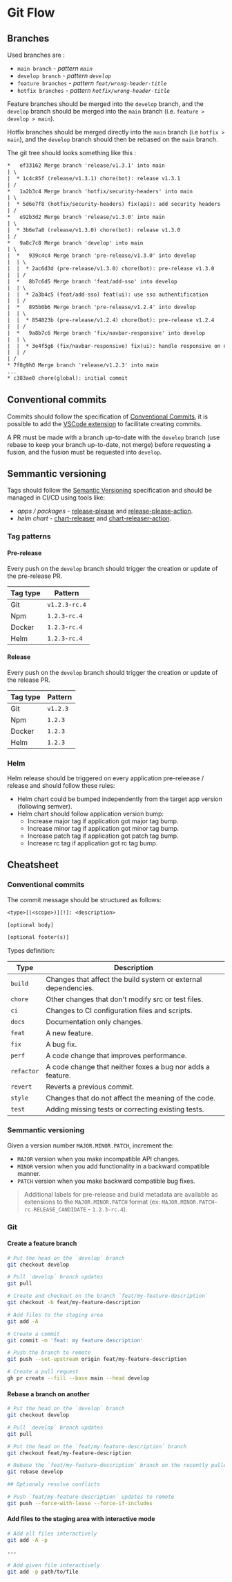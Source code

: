 # Git Flow

## Branches

Used branches are :
- `main branch` *- pattern `main`*
- `develop branch` *- pattern `develop`*
- `feature branches` *- pattern `feat/wrong-header-title`*
- `hotfix branches` *- pattern `hotfix/wrong-header-title`*

Feature branches should be merged into the `develop` branch, and the `develop` branch should be merged into the `main` branch (i.e. `feature > develop > main`).

Hotfix branches should be merged directly into the `main` branch (i.e `hotfix > main`), and the `develop` branch should then be rebased on the `main` branch.

The git tree should looks something like this :

```txt
*   ef33162 Merge branch 'release/v1.3.1' into main
| \
|  * 1c4c85f (release/v1.3.1) chore(bot): release v1.3.1
| /
*   1a2b3c4 Merge branch 'hotfix/security-headers' into main
| \
|  * 5d6e7f8 (hotfix/security-headers) fix(api): add security headers
| /
*   e92b3d2 Merge branch 'release/v1.3.0' into main
| \
|  * 3b6e7a8 (release/v1.3.0) chore(bot): release v1.3.0
| /
*   9a8c7c8 Merge branch 'develop' into main
| \
|  *   939c4c4 Merge branch 'pre-release/v1.3.0' into develop
|  | \
|  |  * 2ac6d3d (pre-release/v1.3.0) chore(bot): pre-release v1.3.0
|  | /
|  *   8b7c6d5 Merge branch 'feat/add-sso' into develop
|  | \
|  |  * 2a3b4c5 (feat/add-sso) feat(ui): use sso authentification
|  | /
|  *   895b0b6 Merge branch 'pre-release/v1.2.4' into develop
|  | \
|  |  * 854823b (pre-release/v1.2.4) chore(bot): pre-release v1.2.4
|  | /
|  *   9a8b7c6 Merge branch 'fix/navbar-responsive' into develop
|  | \
|  |  * 3e4f5g6 (fix/navbar-responsive) fix(ui): handle responsive on navbar
|  | /
| /
* 7f8g9h0 Merge branch 'release/v1.2.3' into main
...
* c383ae0 chore(global): initial commit
```

## Conventional commits

Commits should follow the specification of [Conventional Commits](https://www.conventionalcommits.org/en/v1.0.0/), it is possible to add the [VSCode extension](https://github.com/vivaxy/vscode-conventional-commits) to facilitate creating commits.

A PR must be made with a branch up-to-date with the `develop` branch (use rebase to keep your branch up-to-date, not merge) before requesting a fusion, and the fusion must be requested into `develop`.

## Semmantic versioning

Tags should follow the [Semantic Versioning](https://semver.org/) specification and should be managed in CI/CD using tools like:
- *apps / packages -* [release-please](https://github.com/googleapis/release-please) and [release-please-action](https://github.com/googleapis/release-please-action).
- *helm chart -* [chart-releaser](https://github.com/helm/chart-releaser) and [chart-releaser-action](https://github.com/helm/chart-releaser-action).

### Tag patterns

#### Pre-release

Every push on the `develop` branch should trigger the creation or update of the pre-release PR.

| Tag type | Pattern       |
| -------- | ------------- |
| Git      | `v1.2.3-rc.4` |
| Npm      | `1.2.3-rc.4`  |
| Docker   | `1.2.3-rc.4`  |
| Helm     | `1.2.3-rc.4`  |

#### Release 

Every push on the `develop` branch should trigger the creation or update of the release PR.

| Tag type | Pattern  |
| -------- | -------- |
| Git      | `v1.2.3` |
| Npm      | `1.2.3`  |
| Docker   | `1.2.3`  |
| Helm     | `1.2.3`  |

### Helm

Helm release should be triggered on every application pre-releease / release and should follow these rules:
- Helm chart could be bumped independently from the target app version (following semver).
- Helm chart should follow application version bump:
  - Increase major tag if application got major tag bump.
  - Increase minor tag if application got minor tag bump.
  - Increase patch tag if application got patch tag bump.
  - Increase rc tag if application got rc tag bump.

## Cheatsheet

### Conventional commits

The commit message should be structured as follows:

```txt
<type>[(<scope>)][!]: <description>

[optional body]

[optional footer(s)]
```

Types definition:

| Type       | Description                                                    |
| ---------- | -------------------------------------------------------------- |
| `build`    | Changes that affect the build system or external dependencies. |
| `chore`    | Other changes that don't modify src or test files.             |
| `ci`       | Changes to CI configuration files and scripts.                 |
| `docs`     | Documentation only changes.                                    |
| `feat`     | A new feature.                                                 |
| `fix`      | A bug fix.                                                     |
| `perf`     | A code change that improves performance.                       |
| `refactor` | A code change that neither foxes a bug nor adds a feature.     |
| `revert`   | Reverts a previous commit.                                     |
| `style`    | Changes that do not affect the meaning of the code.            |
| `test`     | Adding missing tests or correcting existing tests.             |

### Semmantic versioning

Given a version number `MAJOR.MINOR.PATCH`, increment the:
- `MAJOR` version when you make incompatible API changes.
- `MINOR` version when you add functionality in a backward compatible manner.
- `PATCH` version when you make backward compatible bug fixes.

> Additional labels for pre-release and build metadata are available as extensions to the `MAJOR.MINOR.PATCH` format (ex: `MAJOR.MINOR.PATCH-rc.RELEASE_CANDIDATE` - `1.2.3-rc.4`).

### Git

#### Create a feature branch

```sh
# Put the head on the `develop` branch
git checkout develop

# Pull `develop` branch updates
git pull

# Create and checkout on the branch `feat/my-feature-description`
git checkout -b feat/my-feature-description

# Add files to the staging area
git add -A

# Create a commit
git commit -m 'feat: my feature description'

# Push the branch to remote
git push --set-upstream origin feat/my-feature-description

# Create a pull request
gh pr create --fill --base main --head develop
```

#### Rebase a branch on another

```sh
# Put the head on the `develop` branch
git checkout develop

# Pull `develop` branch updates
git pull

# Put the head on the `feat/my-feature-description` branch
git checkout feat/my-feature-description

# Rebase the `feat/my-feature-description` branch on the recently pulled `develop` branch
git rebase develop

## Optionaly resolve conflicts

# Push `feat/my-feature-description` updates to remote
git push --force-with-lease --force-if-includes
```

#### Add files to the staging area with interactive mode

```sh
# Add all files interactively
git add -A -p

---

# Add given file interactively
git add -p path/to/file
```

